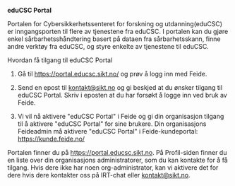 **eduCSC Portal**

Portalen for Cybersikkerhetssenteret for forskning og utdanning(eduCSC) er inngangsporten til flere av tjenestene fra eduCSC. I portalen kan du gjøre enkel sårbarhetsshåndtering basert på dataen fra sårbarhetsskann, finne andre verktøy fra eduCSC, og styre enkelte av tjenestene til eduCSC.

Hvordan få tilgang til eduCSC Portal

1. Gå til https://portal.educsc.sikt.no/ og prøv å logg inn med Feide.

2. Send en epost til kontakt@sikt.no og gi beskjed at du ønsker tilgang til eduCSC Portal. Skriv i eposten at du har forsøkt å logge inn ved bruk av Feide.

3. Vi vil nå aktivere "eduCSC Portal" i Feide og gi din organisasjon tilgang til å aktivere "eduCSC Portal" for sine brukere. Din organisasjons Feideadmin må aktivere "eduCSC Portal" i Feide-kundeportal: https://kunde.feide.no/

Portalen finner du på https://portal.educsc.sikt.no. På Profil-siden finner du en liste over din organisasjons administratorer, som du kan kontakte for å få tilgang. Hvis dere ikke har noen org-administrator, kan vi aktivere det for dere hvis dere kontakter oss på IRT-chat eller kontakt@sikt.no.
